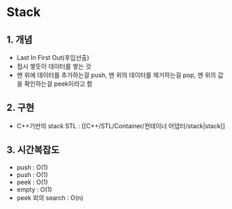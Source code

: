 # Stack

## 1. 개념
- Last In First Out(후입선출)
- 접시 쌓듯이 데이터를 쌓는 것
- 맨 위에 데이터를 추가하는걸 push, 맨 위의 데이터를 제거하는걸 pop, 맨 위의 값을 확인하는걸 peek이라고 함

## 2. 구현
- C++기반의 stack STL : [[C++/STL/Container/컨테이너 어댑터/stack|stack]]

## 3. 시간복잡도
- push : O(1)
- push : O(1)
- peek : O(1)
- empty : O(1)
- peek 외의 search : O(n)